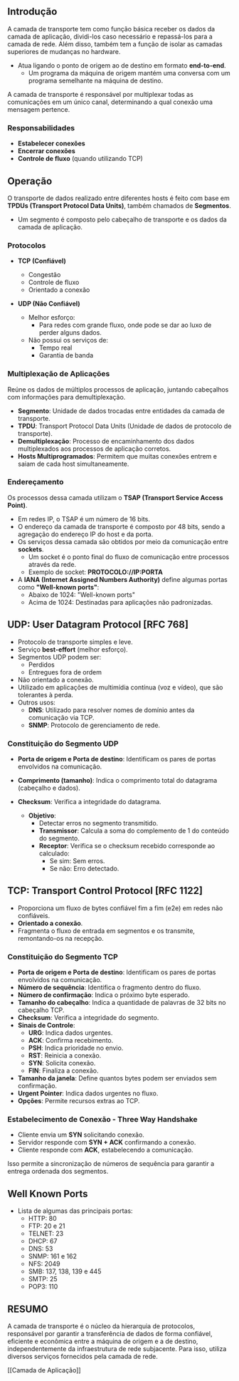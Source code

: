 ## Introdução

A camada de transporte tem como função básica receber os dados da camada de aplicação, dividi-los caso necessário e repassá-los para a camada de rede. Além disso, também tem a função de isolar as camadas superiores de mudanças no hardware.

- Atua ligando o ponto de origem ao de destino em formato **end-to-end**.
    - Um programa da máquina de origem mantém uma conversa com um programa semelhante na máquina de destino.

A camada de transporte é responsável por multiplexar todas as comunicações em um único canal, determinando a qual conexão uma mensagem pertence.

### Responsabilidades

- **Estabelecer conexões**
- **Encerrar conexões**
- **Controle de fluxo** (quando utilizando TCP)

## Operação

O transporte de dados realizado entre diferentes hosts é feito com base em **TPDUs (Transport Protocol Data Units)**, também chamados de **Segmentos**.

- Um segmento é composto pelo cabeçalho de transporte e os dados da camada de aplicação.

### Protocolos

- **TCP (Confiável)**
    
    - Congestão
    - Controle de fluxo
    - Orientado a conexão
- **UDP (Não Confiável)**
    
    - Melhor esforço:
        - Para redes com grande fluxo, onde pode se dar ao luxo de perder alguns dados.
    - Não possui os serviços de:
        - Tempo real
        - Garantia de banda

### Multiplexação de Aplicações

Reúne os dados de múltiplos processos de aplicação, juntando cabeçalhos com informações para demultiplexação.

- **Segmento**: Unidade de dados trocadas entre entidades da camada de transporte.
- **TPDU**: Transport Protocol Data Units (Unidade de dados de protocolo de transporte).
- **Demultiplexação**: Processo de encaminhamento dos dados multiplexados aos processos de aplicação corretos.
- **Hosts Multiprogramados**: Permitem que muitas conexões entrem e saiam de cada host simultaneamente.

### Endereçamento

Os processos dessa camada utilizam o **TSAP (Transport Service Access Point)**.

- Em redes IP, o TSAP é um número de 16 bits.
- O endereço da camada de transporte é composto por 48 bits, sendo a agregação do endereço IP do host e da porta.
- Os serviços dessa camada são obtidos por meio da comunicação entre **sockets**.
    - Um socket é o ponto final do fluxo de comunicação entre processos através da rede.
    - Exemplo de socket: **PROTOCOLO://IP:PORTA**
- A **IANA (Internet Assigned Numbers Authority)** define algumas portas como **"Well-known ports"**:
    - Abaixo de 1024: "Well-known ports"
    - Acima de 1024: Destinadas para aplicações não padronizadas.

## UDP: User Datagram Protocol [RFC 768]

- Protocolo de transporte simples e leve.
- Serviço **best-effort** (melhor esforço).
- Segmentos UDP podem ser:
    - Perdidos
    - Entregues fora de ordem
- Não orientado a conexão.
- Utilizado em aplicações de multimídia contínua (voz e vídeo), que são tolerantes à perda.
- Outros usos:
    - **DNS**: Utilizado para resolver nomes de domínio antes da comunicação via TCP.
    - **SNMP**: Protocolo de gerenciamento de rede.

### Constituição do Segmento UDP

- **Porta de origem e Porta de destino**: Identificam os pares de portas envolvidos na comunicação.
    
- **Comprimento (tamanho)**: Indica o comprimento total do datagrama (cabeçalho e dados).
    
- **Checksum**: Verifica a integridade do datagrama.
    
    - **Objetivo**:
        - Detectar erros no segmento transmitido.
        - **Transmissor**: Calcula a soma do complemento de 1 do conteúdo do segmento.
        - **Receptor**: Verifica se o checksum recebido corresponde ao calculado:
            - Se sim: Sem erros.
            - Se não: Erro detectado.

## TCP: Transport Control Protocol [RFC 1122]

- Proporciona um fluxo de bytes confiável fim a fim (e2e) em redes não confiáveis.
- **Orientado a conexão**.
- Fragmenta o fluxo de entrada em segmentos e os transmite, remontando-os na recepção.

### Constituição do Segmento TCP

- **Porta de origem e Porta de destino**: Identificam os pares de portas envolvidos na comunicação.
- **Número de sequência**: Identifica o fragmento dentro do fluxo.
- **Número de confirmação**: Indica o próximo byte esperado.
- **Tamanho do cabeçalho**: Indica a quantidade de palavras de 32 bits no cabeçalho TCP.
- **Checksum**: Verifica a integridade do segmento.
- **Sinais de Controle**:
    - **URG**: Indica dados urgentes.
    - **ACK**: Confirma recebimento.
    - **PSH**: Indica prioridade no envio.
    - **RST**: Reinicia a conexão.
    - **SYN**: Solicita conexão.
    - **FIN**: Finaliza a conexão.
- **Tamanho da janela**: Define quantos bytes podem ser enviados sem confirmação.
- **Urgent Pointer**: Indica dados urgentes no fluxo.
- **Opções**: Permite recursos extras ao TCP.

### Estabelecimento de Conexão - Three Way Handshake

- Cliente envia um **SYN** solicitando conexão.
- Servidor responde com **SYN + ACK** confirmando a conexão.
- Cliente responde com **ACK**, estabelecendo a comunicação.

Isso permite a sincronização de números de sequência para garantir a entrega ordenada dos segmentos.

## Well Known Ports

- Lista de algumas das principais portas:
	- HTTP: 80
	- FTP: 20 e 21
	- TELNET: 23
	- DHCP: 67
	- DNS: 53
	- SNMP: 161 e 162
	- NFS: 2049
	- SMB: 137, 138, 139 e 445
	- SMTP: 25
	- POP3: 110

## RESUMO

A camada de transporte é o núcleo da hierarquia de protocolos, responsável por garantir a transferência de dados de forma confiável, eficiente e econômica entre a máquina de origem e a de destino, independentemente da infraestrutura de rede subjacente. Para isso, utiliza diversos serviços fornecidos pela camada de rede.

[[Camada de Aplicação]]